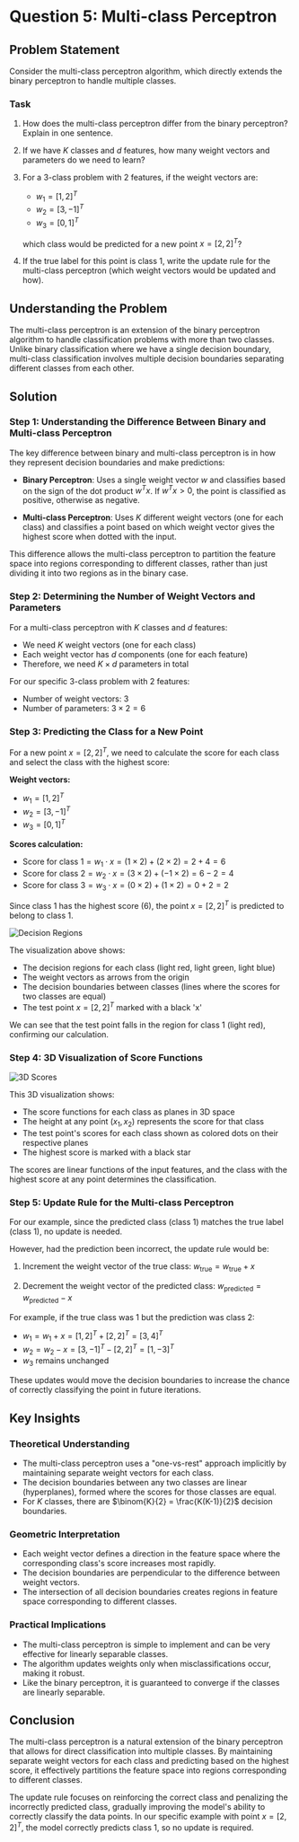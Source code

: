 # Question 5: Multi-class Perceptron

## Problem Statement
Consider the multi-class perceptron algorithm, which directly extends the binary perceptron to handle multiple classes.

### Task
1. How does the multi-class perceptron differ from the binary perceptron? Explain in one sentence.
2. If we have $K$ classes and $d$ features, how many weight vectors and parameters do we need to learn?
3. For a $3$-class problem with $2$ features, if the weight vectors are:
   - $w_1 = [1, 2]^T$
   - $w_2 = [3, -1]^T$
   - $w_3 = [0, 1]^T$
   
   which class would be predicted for a new point $x = [2, 2]^T$?
4. If the true label for this point is class $1$, write the update rule for the multi-class perceptron (which weight vectors would be updated and how).

## Understanding the Problem
The multi-class perceptron is an extension of the binary perceptron algorithm to handle classification problems with more than two classes. Unlike binary classification where we have a single decision boundary, multi-class classification involves multiple decision boundaries separating different classes from each other.

## Solution

### Step 1: Understanding the Difference Between Binary and Multi-class Perceptron
The key difference between binary and multi-class perceptron is in how they represent decision boundaries and make predictions:

- **Binary Perceptron**: Uses a single weight vector $w$ and classifies based on the sign of the dot product $w^T x$. If $w^T x > 0$, the point is classified as positive, otherwise as negative.

- **Multi-class Perceptron**: Uses $K$ different weight vectors (one for each class) and classifies a point based on which weight vector gives the highest score when dotted with the input.

This difference allows the multi-class perceptron to partition the feature space into regions corresponding to different classes, rather than just dividing it into two regions as in the binary case.

### Step 2: Determining the Number of Weight Vectors and Parameters
For a multi-class perceptron with $K$ classes and $d$ features:
- We need $K$ weight vectors (one for each class)
- Each weight vector has $d$ components (one for each feature)
- Therefore, we need $K \times d$ parameters in total

For our specific 3-class problem with 2 features:
- Number of weight vectors: 3
- Number of parameters: $3 \times 2 = 6$

### Step 3: Predicting the Class for a New Point

For a new point $x = [2, 2]^T$, we need to calculate the score for each class and select the class with the highest score:

**Weight vectors:**
- $w_1 = [1, 2]^T$
- $w_2 = [3, -1]^T$
- $w_3 = [0, 1]^T$

**Scores calculation:**
- $\text{Score for class 1} = w_1 \cdot x = (1 \times 2) + (2 \times 2) = 2 + 4 = 6$
- $\text{Score for class 2} = w_2 \cdot x = (3 \times 2) + (-1 \times 2) = 6 - 2 = 4$
- $\text{Score for class 3} = w_3 \cdot x = (0 \times 2) + (1 \times 2) = 0 + 2 = 2$

Since class 1 has the highest score (6), the point $x = [2, 2]^T$ is predicted to belong to class 1.

![Decision Regions](../Images/L4_6_Quiz_5/decision_regions.png)

The visualization above shows:
- The decision regions for each class (light red, light green, light blue)
- The weight vectors as arrows from the origin
- The decision boundaries between classes (lines where the scores for two classes are equal)
- The test point $x = [2, 2]^T$ marked with a black 'x'

We can see that the test point falls in the region for class 1 (light red), confirming our calculation.

### Step 4: 3D Visualization of Score Functions

![3D Scores](../Images/L4_6_Quiz_5/3d_scores.png)

This 3D visualization shows:
- The score functions for each class as planes in 3D space
- The height at any point $(x_1, x_2)$ represents the score for that class
- The test point's scores for each class shown as colored dots on their respective planes
- The highest score is marked with a black star

The scores are linear functions of the input features, and the class with the highest score at any point determines the classification.

### Step 5: Update Rule for the Multi-class Perceptron

For our example, since the predicted class (class 1) matches the true label (class 1), no update is needed.

However, had the prediction been incorrect, the update rule would be:

1. Increment the weight vector of the true class:
   $w_{\text{true}} = w_{\text{true}} + x$

2. Decrement the weight vector of the predicted class:
   $w_{\text{predicted}} = w_{\text{predicted}} - x$

For example, if the true class was 1 but the prediction was class 2:
- $w_1 = w_1 + x = [1, 2]^T + [2, 2]^T = [3, 4]^T$
- $w_2 = w_2 - x = [3, -1]^T - [2, 2]^T = [1, -3]^T$
- $w_3$ remains unchanged

These updates would move the decision boundaries to increase the chance of correctly classifying the point in future iterations.

## Key Insights

### Theoretical Understanding
- The multi-class perceptron uses a "one-vs-rest" approach implicitly by maintaining separate weight vectors for each class.
- The decision boundaries between any two classes are linear (hyperplanes), formed where the scores for those classes are equal.
- For $K$ classes, there are $\binom{K}{2} = \frac{K(K-1)}{2}$ decision boundaries.

### Geometric Interpretation
- Each weight vector defines a direction in the feature space where the corresponding class's score increases most rapidly.
- The decision boundaries are perpendicular to the difference between weight vectors.
- The intersection of all decision boundaries creates regions in feature space corresponding to different classes.

### Practical Implications
- The multi-class perceptron is simple to implement and can be very effective for linearly separable classes.
- The algorithm updates weights only when misclassifications occur, making it robust.
- Like the binary perceptron, it is guaranteed to converge if the classes are linearly separable.

## Conclusion
The multi-class perceptron is a natural extension of the binary perceptron that allows for direct classification into multiple classes. By maintaining separate weight vectors for each class and predicting based on the highest score, it effectively partitions the feature space into regions corresponding to different classes. 

The update rule focuses on reinforcing the correct class and penalizing the incorrectly predicted class, gradually improving the model's ability to correctly classify the data points. In our specific example with point $x = [2, 2]^T$, the model correctly predicts class 1, so no update is required. 